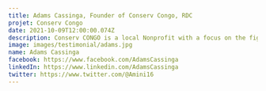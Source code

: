```yaml
---
title: Adams Cassinga, Founder of Conserv Congo, RDC
projet: Conserv Congo
date: 2021-10-09T12:00:00.074Z
description: Conserv CONGO is a local Nonprofit with a focus on the fight against the scourge of wildlife trafficking in the DRC and region of central Africa.  Our mission is to preserve the biodiversity of the Congo basin.Besides chasing after traffickers and bringing them to justice, we Encourage communities to get involved in agroforestry as an option to poaching, but also as a tool to create food security. Educate masses on the importance of applying good environmental ethics in combating climate change.As the only active organization in central Africa doing field work against wildlife trafficking, we have investigated over 3000 cases of wildlife trafficking, including Trans frontier and cross border trafficking. We have occasioned, with the authorities over 2000 arrests for more than 1500 traffickers, of whom more than 800 have been prosecuted. In the last nine years, we have rescued many live animals  209 great apes, more than 500 monkeys, crocodiles, tortoises, African grey parrots, pangolins, snakes and birds. All of them are put into various sanctuaries, across the country.
image: images/testimonial/adams.jpg
name: Adams Cassinga
facebook: https://www.facebook.com/AdamsCassinga
linkedIn: https://www.linkedin.com/AdamsCassinga
twitter: https://www.twitter.com/@Amini16
---
```

